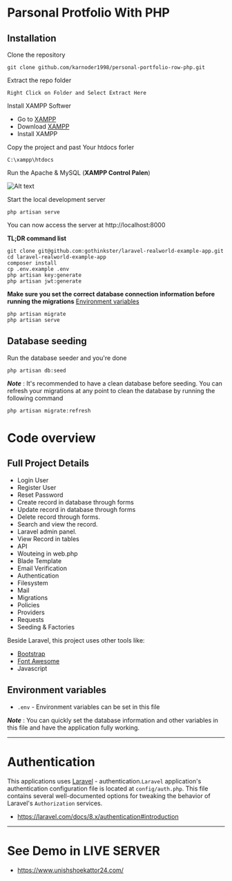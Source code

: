 # Parsonal Protfolio With PHP


## Installation

Clone the repository

    git clone github.com/karnoder1998/personal-portfolio-row-php.git
    

Extract the repo folder

    Right Click on Folder and Select Extract Here

Install XAMPP Softwer

- Go to [XAMPP](https://www.apachefriends.org/download.html)
- Download [XAMPP](https://www.apachefriends.org/download.html)
- Install XAMPP

Copy the project and past Your htdocs forler

    C:\xampp\htdocs


Run the Apache & MySQL (**XAMPP Control Palen**)

![Alt text](C:\xampp\htdocs\documentation\1.jpg "images")

Start the local development server

    php artisan serve

You can now access the server at http://localhost:8000

**TL;DR command list**

    git clone git@github.com:gothinkster/laravel-realworld-example-app.git
    cd laravel-realworld-example-app
    composer install
    cp .env.example .env
    php artisan key:generate
    php artisan jwt:generate 
    
**Make sure you set the correct database connection information before running the migrations** [Environment variables](#environment-variables)

    php artisan migrate
    php artisan serve

## Database seeding

Run the database seeder and you're done

    php artisan db:seed

***Note*** : It's recommended to have a clean database before seeding. You can refresh your migrations at any point to clean the database by running the following command

    php artisan migrate:refresh
    

# Code overview

## Full Project Details

- Login User
- Register User
- Reset Password
- Create record in database through forms
- Update record in database through forms
- Delete record through forms.
- Search and view the record.
- Laravel admin panel.
- View Record in tables
- API
- Wouteing in web.php
- Blade Template
- Email Verification
- Authentication
- Filesystem
- Mail
- Migrations
- Policies
- Providers
- Requests
- Seeding & Factories

Beside Laravel, this project uses other tools like:

- [Bootstrap](https://getbootstrap.com/)
- [Font Awesome](https://fontawesome.com/)
- Javascript

## Environment variables

- `.env` - Environment variables can be set in this file

***Note*** : You can quickly set the database information and other variables in this file and have the application fully working.

----------

# Authentication
 
This applications uses [Laravel](https://laravel.com/docs/8.x/authentication) - authentication.`Laravel` application's authentication configuration file is located at `config/auth.php`. This file contains several well-documented options for tweaking the behavior of Laravel's `Authorization` services.

- https://laravel.com/docs/8.x/authentication#introduction

----------

# See Demo in LIVE SERVER
 

- https://www.unishshoekattor24.com/

